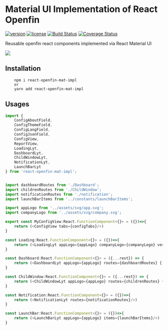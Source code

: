 # Material UI Implementation of React Openfin
[![version][version-badge]][CHANGELOG] [![license][license-badge]][LICENSE]
[![Build Status](https://travis-ci.com/openfin-js-app/react-openfin-mat-impl.svg?branch=master)](https://travis-ci.com/openfin-js-app/react-openfin-mat-impl)
[![Coverage Status](https://coveralls.io/repos/github/openfin-js-app/react-openfin-mat-impl/badge.svg?branch=master)](https://coveralls.io/github/openfin-js-app/react-openfin-mat-impl?branch=master)

Reusable openfin react components implemented via React Material UI


[LICENSE]: ./LICENSE.md
[CHANGELOG]: ./CHANGELOG.md

![](https://albertleigh.github.io/openfin-react-latest/img/screenshoot.gif)


## Installation

```text
    npm i react-openfin-mat-impl
    or 
    yarn add react-openfin-mat-impl
```

## Usages
```typescript jsx
import {
    ConfigAboutField,
    ConfigThemeField,
    ConfigLangField,
    ConfigJsonField,
    ConfigView, 
    ReportView, 
    LoadingLyt,
    DashboardLyt,
    ChildWindowLyt,
    NotificationLyt,
    LaunchBarLyt
} from 'react-openfin-mat-impl';


import dashboardRoutes from './Dashboard';
import childrenRoutes from './ChildWindow';
import notificationRoutes from './notification';
import launchBarItems from '../constants/launchBarItems';

import appLogo from '../assets/svg/app.svg';
import companyLogo from '../assets/svg/company.svg';

export const MyConfigView:React.FunctionComponent<{}> = ({})=>{
    return (<ConfigView tabs={configTabs}/>)
}

const Loading:React.FunctionComponent<{}> = ({})=>{
    return (<LoadingLyt appLogo={appLogo} companyLogo={companyLogo} version={process.env.REACT_APP_VERSION}/>)
}

const Dashboard:React.FunctionComponent<{}> = ({...rest}) => {
    return (<DashboardLyt appLogo={appLogo} routes={dashboardRoutes} {...rest}/>)
}

const ChildWindow:React.FunctionComponent<{}> = ({...rest}) => {
    return (<ChildWindowLyt appLogo={appLogo} routes={childrenRoutes} {...rest}/>)
}

const Notification:React.FunctionComponent<{}> = ({})=>{
    return (<NotificationLyt routes={notificationRoutes}/>)
}

const LaunchBar:React.FunctionComponent<{}> = ({})=>{
    return (<LaunchBarLyt appLogo={appLogo} items={launchBarItems}/>)
}

```


[version-badge]: https://img.shields.io/badge/version-0.70.60-green.svg
[license-badge]: https://img.shields.io/badge/license-MIT-green.svg
